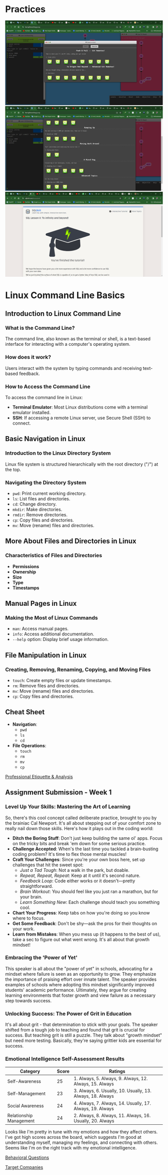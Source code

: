# Practices

![GIT P1](asstes/git1.png)
![GIT P2](asstes/git2.png)
![SQL](asstes/sql.png)



# Linux Command Line Basics

## Introduction to Linux Command Line

### What is the Command Line?

The command line, also known as the terminal or shell, is a text-based interface for interacting with a computer's operating system.

### How does it work?

Users interact with the system by typing commands and receiving text-based feedback.

### How to Access the Command Line

To access the command line in Linux:

- **Terminal Emulator**: Most Linux distributions
  come with a terminal emulator installed.
- **SSH**: If accessing a remote Linux server, use Secure Shell (SSH) to connect.

## Basic Navigation in Linux

### Introduction to the Linux Directory System

Linux file system is structured hierarchically with the root directory ("/") at the top.

### Navigating the Directory System

- `pwd`: Print current working directory.
- `ls`: List files and directories.
- `cd`: Change directory.
- `mkdir`: Make directories.
- `rmdir`: Remove directories.
- `cp`: Copy files and directories.
- `mv`: Move (rename) files and directories.

## More About Files and Directories in Linux

### Characteristics of Files and Directories

- **Permissions**
- **Ownership**
- **Size**
- **Type**
- **Timestamps**

## Manual Pages in Linux

### Making the Most of Linux Commands

- `man`: Access manual pages.
- `info`: Access additional documentation.
- `--help` option: Display brief usage information.

## File Manipulation in Linux

### Creating, Removing, Renaming, Copying, and Moving Files

- `touch`: Create empty files or update timestamps.
- `rm`: Remove files and directories.
- `mv`: Move (rename) files and directories.
- `cp`: Copy files and directories.

## Cheat Sheet

- **Navigation**:
  - `pwd`
  - `ls`
  - `cd`
- **File Operations**:
  - `touch`
  - `rm`
  - `mv`
  - `cp`

[Professional Etiquette & Analysis](https://docs.google.com/document/d/1a_AnEUFyoQgV0Pid7YEB1C4FiVSR1Z8ZdYb90OK2bkE/edit?usp=sharing)

## Assignment Submission - Week 1

### Level Up Your Skills: Mastering the Art of Learning

So, there's this cool concept called deliberate practice, brought to you by the brainiac Cal Newport. It's all about stepping out of your comfort zone to really nail down those skills. Here's how it plays out in the coding world:

- **Ditch the Boring Stuff**: Don't just keep building the same ol' apps. Focus on the tricky bits and break 'em down for some serious practice.
- **Challenge Accepted**: When's the last time you tackled a brain-busting coding problem? It's time to flex those mental muscles!
- **Craft Your Challenges**: Since you're your own boss here, set up challenges that hit the sweet spot:
  - _Just a Tad Tough_: Not a walk in the park, but doable.
  - _Repeat, Repeat, Repeat_: Keep at it until it's second nature.
  - _Feedback Loop_: Code either works or it doesn't—pretty straightforward.
  - _Brain Workout_: You should feel like you just ran a marathon, but for your brain.
  - _Learn Something New_: Each challenge should teach you something cool.
- **Chart Your Progress**: Keep tabs on how you're doing so you know where to focus.
- **Get Some Feedback**: Don't be shy—ask the pros for their thoughts on your work.
- **Learn from Mistakes**: When you mess up (it happens to the best of us), take a sec to figure out what went wrong. It's all about that growth mindset!

### Embracing the 'Power of Yet'

This speaker is all about the "power of yet" in schools, advocating for a mindset where failure is seen as an opportunity to grow. They emphasize the importance of praising effort over innate talent. The speaker provides examples of schools where adopting this mindset significantly improved students' academic performance. Ultimately, they argue for creating learning environments that foster growth and view failure as a necessary step towards success.

### Unlocking Success: The Power of Grit in Education

It's all about grit - that determination to stick with your goals. The speaker shifted from a tough job to teaching and found that grit is crucial for success. But teaching grit is still a puzzle. They talk about "growth mindset" but need more testing. Basically, they're saying grittier kids are essential for success.

### Emotional Intelligence Self-Assessment Results

| Category             | Score | Ratings                                                                                                           |
|----------------------|-------|-------------------------------------------------------------------------------------------------------------------|
| Self-Awareness       | 25    | 1. Always, 5. Always, 9. Always, 12. Always, 15. Always                                                           |
| Self-Management      | 23    | 3. Always, 6. Usually, 10. Usually, 13. Always, 18. Always                                                        |
| Social Awareness     | 24    | 4. Always, 7. Always, 14. Usually, 17. Always, 19. Always                                                         |
| Relationship Management | 24 | 2. Always, 8. Always, 11. Always, 16. Usually, 20. Always                                                        |

Looks like I'm pretty in tune with my emotions and how they affect others. I've got high scores across the board, which suggests I'm good at understanding myself, managing my feelings, and connecting with others. Seems like I'm on the right track with my emotional intelligence.

[Behavioral Questions](https://docs.google.com/document/d/1cTKBdp6UvZxJYIc491PAM65TQYOPuVQvt1TXH7OjSCk/edit?usp=sharing)

[Target Companies](https://docs.google.com/spreadsheets/d/1Mg1B1IbgsdlLB53e_ciIGldqCHSRcEMKcUEMHFyPuWU/edit?usp=sharing)